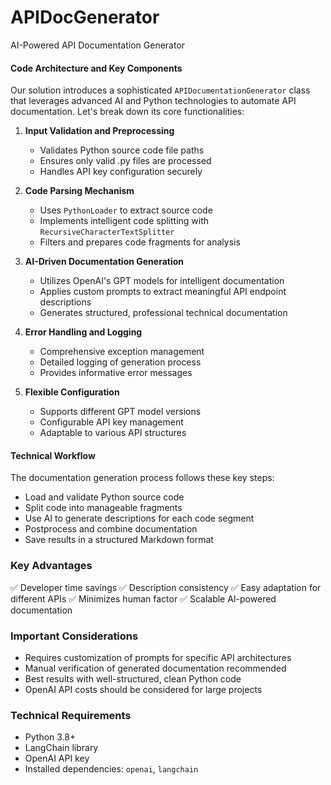 # APIDocGenerator
AI-Powered API Documentation Generator
#### Code Architecture and Key Components

Our solution introduces a sophisticated `APIDocumentationGenerator` class that leverages advanced AI and Python technologies to automate API documentation. Let's break down its core functionalities:

1. **Input Validation and Preprocessing**
   - Validates Python source code file paths
   - Ensures only valid .py files are processed
   - Handles API key configuration securely

2. **Code Parsing Mechanism**
   - Uses `PythonLoader` to extract source code
   - Implements intelligent code splitting with `RecursiveCharacterTextSplitter`
   - Filters and prepares code fragments for analysis

3. **AI-Driven Documentation Generation**
   - Utilizes OpenAI's GPT models for intelligent documentation
   - Applies custom prompts to extract meaningful API endpoint descriptions
   - Generates structured, professional technical documentation

4. **Error Handling and Logging**
   - Comprehensive exception management
   - Detailed logging of generation process
   - Provides informative error messages

5. **Flexible Configuration**
   - Supports different GPT model versions
   - Configurable API key management
   - Adaptable to various API structures

#### Technical Workflow

The documentation generation process follows these key steps:
- Load and validate Python source code
- Split code into manageable fragments
- Use AI to generate descriptions for each code segment
- Postprocess and combine documentation
- Save results in a structured Markdown format

### Key Advantages

✅ Developer time savings
✅ Description consistency
✅ Easy adaptation for different APIs
✅ Minimizes human factor
✅ Scalable AI-powered documentation

### Important Considerations

- Requires customization of prompts for specific API architectures
- Manual verification of generated documentation recommended
- Best results with well-structured, clean Python code
- OpenAI API costs should be considered for large projects

### Technical Requirements

- Python 3.8+
- LangChain library
- OpenAI API key
- Installed dependencies: `openai`, `langchain`
